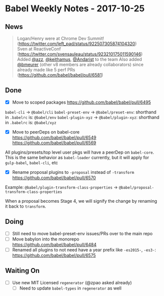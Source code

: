 # Babel Weekly Notes - 2017-10-25

## News

> Logan/Henry were at Chrome Dev Summit! (https://twitter.com/left_pad/status/922507305874104320)  
> Sven at ReactiveConf (https://twitter.com/svensauleau/status/923210175011590146)  
> Added [@azz](https://github.com/azz), [@keithamus](https://github.com/keithamus), [@Andarist](https://github.com/Andarist) to the team
> Also added [@bmeurer](https://github.com/bmeurer) (other v8 members are already collaborators) since already made like 5 perf PRs (https://github.com/babel/babel/pull/6581)

## Done

- [x] Move to scoped packages https://github.com/babel/babel/pull/6495

`babel-cli` -> `@babel/cli`
`babel-preset-env` -> `@babel/preset-env`: shorthand in `.babelrc` is: `@babel/env`
`babel-plugin-xyz` -> `@babel/plugin-xyz`: shorthand in `.babelrc` is: `@babel/xyz`

- [x] Move to peerDeps on babel-core https://github.com/babel/babel/pull/6549 https://github.com/babel/babel/pull/6569

All plugins/presets/top level user pkgs will have a peerDep on `babel-core`.
This is the same behavior as `babel-loader` currently, but it will apply for `gulp-babel`, `babel-cli`, etc

- [x] Rename proposal plugins to `-proposal` instead of `-transform` https://github.com/babel/babel/pull/6570

Example: `@babel/plugin-transform-class-properties` -> `@babel/proposal-transform-class-properties`

When a proposal becomes Stage 4, we will signify the change by renaming it back to `transform`.

## Doing

- [ ] Still need to move babel-preset-env issues/PRs over to the main repo
- [ ] Move babylon into the monorepo https://github.com/babel/babel/pull/6484
- [ ] Renamed all plugins to not need have a year prefix like `-es2015-`, `-es3-`: https://github.com/babel/babel/pull/6575

## Waiting On

- [ ] Use new MIT Licensed `regenerator` (@zpao asked already)
  - [ ] Need to update `babel-types` in `regenerator` as well
